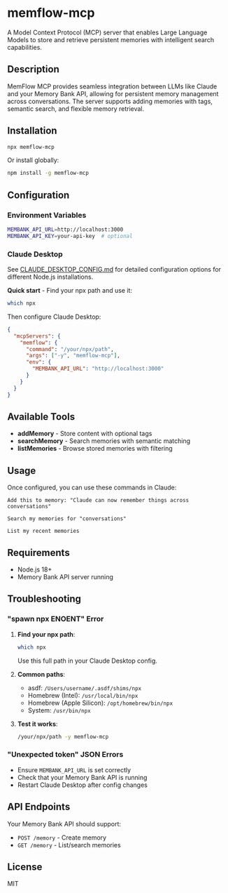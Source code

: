 # memflow-mcp

A Model Context Protocol (MCP) server that enables Large Language Models to store and retrieve persistent memories with intelligent search capabilities.

## Description

MemFlow MCP provides seamless integration between LLMs like Claude and your Memory Bank API, allowing for persistent memory management across conversations. The server supports adding memories with tags, semantic search, and flexible memory retrieval.

## Installation

```bash
npx memflow-mcp
```

Or install globally:

```bash
npm install -g memflow-mcp
```

## Configuration

### Environment Variables

```bash
MEMBANK_API_URL=http://localhost:3000
MEMBANK_API_KEY=your-api-key  # optional
```

### Claude Desktop

See [CLAUDE_DESKTOP_CONFIG.md](./CLAUDE_DESKTOP_CONFIG.md) for detailed configuration options for different Node.js installations.

**Quick start** - Find your npx path and use it:

```bash
which npx
```

Then configure Claude Desktop:

```json
{
  "mcpServers": {
    "memflow": {
      "command": "/your/npx/path",
      "args": ["-y", "memflow-mcp"],
      "env": {
        "MEMBANK_API_URL": "http://localhost:3000"
      }
    }
  }
}
```

## Available Tools

- **addMemory** - Store content with optional tags
- **searchMemory** - Search memories with semantic matching
- **listMemories** - Browse stored memories with filtering

## Usage

Once configured, you can use these commands in Claude:

```
Add this to memory: "Claude can now remember things across conversations"

Search my memories for "conversations"

List my recent memories
```

## Requirements

- Node.js 18+
- Memory Bank API server running

## Troubleshooting

### "spawn npx ENOENT" Error

1. **Find your npx path**:

   ```bash
   which npx
   ```

   Use this full path in your Claude Desktop config.

2. **Common paths**:

   - asdf: `/Users/username/.asdf/shims/npx`
   - Homebrew (Intel): `/usr/local/bin/npx`
   - Homebrew (Apple Silicon): `/opt/homebrew/bin/npx`
   - System: `/usr/bin/npx`

3. **Test it works**:
   ```bash
   /your/npx/path -y memflow-mcp
   ```

### "Unexpected token" JSON Errors

- Ensure `MEMBANK_API_URL` is set correctly
- Check that your Memory Bank API is running
- Restart Claude Desktop after config changes

## API Endpoints

Your Memory Bank API should support:

- `POST /memory` - Create memory
- `GET /memory` - List/search memories

## License

MIT
